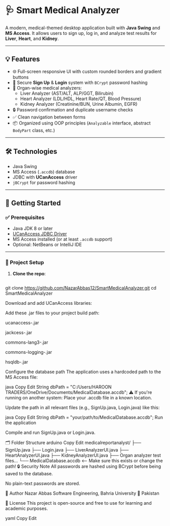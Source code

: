 # 🩺 Smart Medical Analyzer

A modern, medical-themed desktop application built with **Java Swing** and **MS Access**. It allows users to sign up, log in, and analyze test results for **Liver**, **Heart**, and **Kidney**.

---

## 💡 Features

- 🌐 Full-screen responsive UI with custom rounded borders and gradient buttons
- 🔐 Secure **Sign Up** & **Login** system with `BCrypt` password hashing
- 🧪 Organ-wise medical analyzers:
  - Liver Analyzer (AST/ALT, ALP/GGT, Bilirubin)
  - Heart Analyzer (LDL/HDL, Heart Rate/QT, Blood Pressure)
  - Kidney Analyzer (Creatinine/BUN, Urine Albumin, EGFR)
- 🔒 Password confirmation and duplicate username checks
- ✅ Clean navigation between forms
- 📦 Organized using OOP principles (`Analyzable` interface, abstract `BodyPart` class, etc.)

---

## 🛠 Technologies

- Java Swing
- MS Access (`.accdb`) database
- JDBC with **UCanAccess** driver
- `jBCrypt` for password hashing

---

## 🚀 Getting Started

### ✅ Prerequisites

- Java JDK 8 or later
- [UCanAccess JDBC Driver](https://ucanaccess.sourceforge.net/site.html)
- MS Access installed (or at least `.accdb` support)
- Optional: NetBeans or IntelliJ IDE

---

### 📂 Project Setup

1. **Clone the repo**:
   ```bash
  git clone https://github.com/NazarAbbas12/SmartMedicalAnalyzer.git
cd SmartMedicalAnalyzer

Download and add UCanAccess libraries:

Add these .jar files to your project build path:

ucanaccess-<version>.jar

jackcess-<version>.jar

commons-lang3-<version>.jar

commons-logging-<version>.jar

hsqldb-<version>.jar

Configure the database path
The application uses a hardcoded path to the MS Access file:

java
Copy
Edit
String dbPath = "C:/Users/HAROON TRADERS/OneDrive/Documents/MedicalDatabase.accdb";
⚠️ If you're running on another system:
Place your .accdb file in a known location.

Update the path in all relevant files (e.g., SignUp.java, Login.java) like this:

java
Copy
Edit
String dbPath = "your/path/to/MedicalDatabase.accdb";
Run the application

Compile and run SignUp.java or Login.java.

🗂 Folder Structure
arduino
Copy
Edit
medicalreportanalyst/
├── SignUp.java
├── Login.java
├── LiverAnalyzerUI.java
├── HeartAnalyzerUI.java
├── KidneyAnalyzerUI.java
├── Organ analyzer test files...
└── MedicalDatabase.accdb   <-- Make sure this exists or change the path!
🔒 Security Note
All passwords are hashed using BCrypt before being saved to the database.

No plain-text passwords are stored.

📢 Author
Nazar Abbas
Software Engineering, Bahria University
📍 Pakistan

📌 License
This project is open-source and free to use for learning and academic purposes.

yaml
Copy
Edit
